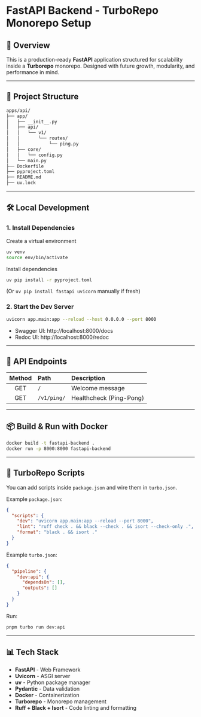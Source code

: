 # FastAPI Backend - TurboRepo Monorepo Setup

## 🚀 Overview

This is a production-ready **FastAPI** application structured for scalability inside a **Turborepo** monorepo.
Designed with future growth, modularity, and performance in mind.

---

## 📂 Project Structure

```bash
apps/api/
├── app/
│   ├── __init__.py
│   ├── api/
│   │   └── v1/
│   │       └── routes/
│   │           └── ping.py
│   ├── core/
│   │   └── config.py
│   └── main.py
├── Dockerfile
├── pyproject.toml
├── README.md
├── uv.lock
```

---

## 🛠️ Local Development

### 1. Install Dependencies

Create a virtual environment
```bash
uv venv
source env/bin/activate
```

Install dependencies
```bash
uv pip install -r pyproject.toml
```

(Or `uv pip install fastapi uvicorn` manually if fresh)

### 2. Start the Dev Server

```bash
uvicorn app.main:app --reload --host 0.0.0.0 --port 8000
```

- Swagger UI: http://localhost:8000/docs
- Redoc UI: http://localhost:8000/redoc

---

## 🔧 API Endpoints

| Method | Path              | Description             |
|:------:|:------------------|:------------------------|
| GET    | `/`                | Welcome message         |
| GET    | `/v1/ping/`        | Healthcheck (Ping-Pong) |

---

## 📦 Build & Run with Docker

```bash
docker build -t fastapi-backend .
docker run -p 8000:8000 fastapi-backend
```

---

## 🔄 TurboRepo Scripts

You can add scripts inside `package.json` and wire them in `turbo.json`.

Example `package.json`:

```json
{
  "scripts": {
    "dev": "uvicorn app.main:app --reload --port 8000",
    "lint": "ruff check . && black --check . && isort --check-only .",
    "format": "black . && isort ."
  }
}
```

Example `turbo.json`:

```json
{
  "pipeline": {
    "dev:api": {
      "dependsOn": [],
      "outputs": []
    }
  }
}
```

Run:
```bash
pnpm turbo run dev:api
```

---

## 📊 Tech Stack

- **FastAPI** - Web Framework
- **Uvicorn** - ASGI server
- **uv** - Python package manager
- **Pydantic** - Data validation
- **Docker** - Containerization
- **Turborepo** - Monorepo management
- **Ruff + Black + Isort** - Code linting and formatting
